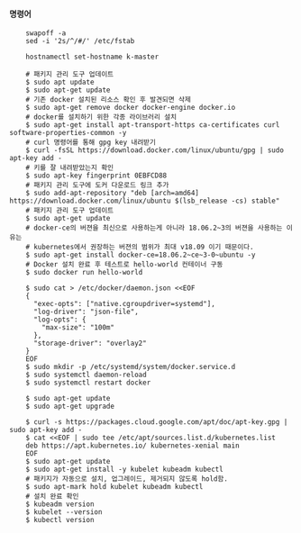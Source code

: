 #### 명령어
		swapoff -a
		sed -i '2s/^/#/' /etc/fstab
		
		hostnamectl set-hostname k-master
		
		# 패키지 관리 도구 업데이트
		$ sudo apt update
		$ sudo apt-get update
		# 기존 docker 설치된 리소스 확인 후 발견되면 삭제
		$ sudo apt-get remove docker docker-engine docker.io
		# docker를 설치하기 위한 각종 라이브러리 설치
		$ sudo apt-get install apt-transport-https ca-certificates curl software-properties-common -y
		# curl 명령어를 통해 gpg key 내려받기
		$ curl -fsSL https://download.docker.com/linux/ubuntu/gpg | sudo apt-key add -
		# 키를 잘 내려받았는지 확인
		$ sudo apt-key fingerprint 0EBFCD88
		# 패키지 관리 도구에 도커 다운로드 링크 추가
		$ sudo add-apt-repository "deb [arch=amd64] https://download.docker.com/linux/ubuntu $(lsb_release -cs) stable"
		# 패키지 관리 도구 업데이트
		$ sudo apt-get update
		# docker-ce의 버젼을 최신으로 사용하는게 아니라 18.06.2~3의 버젼을 사용하는 이유는 
		# kubernetes에서 권장하는 버젼의 범위가 최대 v18.09 이기 때문이다.
		$ sudo apt-get install docker-ce=18.06.2~ce~3-0~ubuntu -y
		# Docker 설치 완료 후 테스트로 hello-world 컨테이너 구동
		$ sudo docker run hello-world
		
		$ sudo cat > /etc/docker/daemon.json <<EOF
		{
		  "exec-opts": ["native.cgroupdriver=systemd"],
		  "log-driver": "json-file",
		  "log-opts": {
		    "max-size": "100m"
		  },
		  "storage-driver": "overlay2"
		}
		EOF
		$ sudo mkdir -p /etc/systemd/system/docker.service.d
		$ sudo systemctl daemon-reload
		$ sudo systemctl restart docker
		
		$ sudo apt-get update
		$ sudo apt-get upgrade
		
		$ curl -s https://packages.cloud.google.com/apt/doc/apt-key.gpg | sudo apt-key add -
		$ cat <<EOF | sudo tee /etc/apt/sources.list.d/kubernetes.list
		deb https://apt.kubernetes.io/ kubernetes-xenial main
		EOF
		$ sudo apt-get update
		$ sudo apt-get install -y kubelet kubeadm kubectl
		# 패키지가 자동으로 설치, 업그레이드, 제거되지 않도록 hold함.
		$ sudo apt-mark hold kubelet kubeadm kubectl
		# 설치 완료 확인
		$ kubeadm version
		$ kubelet --version
		$ kubectl version
